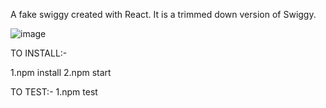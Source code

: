 A fake swiggy created with React. It is a trimmed down version of Swiggy.

![image](https://user-images.githubusercontent.com/26134663/160276730-f6ae1f41-c622-48c1-8d9b-e15b36f9a8cc.png)

TO INSTALL:-

1.npm install
2.npm start

TO TEST:-
1.npm test
